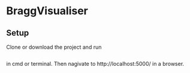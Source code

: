 # BraggVisualiser

## Setup
Clone or download the project and run 
```python3 server.py
```
in cmd or terminal. Then nagivate to http://localhost:5000/ in a browser.
